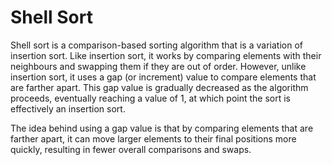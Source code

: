 # Shell Sort

Shell sort is a comparison-based sorting algorithm that is a variation of insertion sort. Like insertion sort, it works by comparing elements with their neighbours and swapping them if they are out of order. However, unlike insertion sort, it uses a gap (or increment) value to compare elements that are farther apart. This gap value is gradually decreased as the algorithm proceeds, eventually reaching a value of 1, at which point the sort is effectively an insertion sort. 

The idea behind using a gap value is that by comparing elements that are farther apart, it can move larger elements to their final positions more quickly, resulting in fewer overall comparisons and swaps.